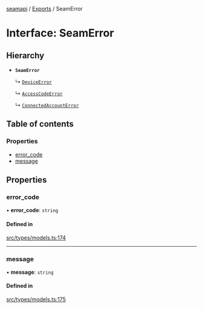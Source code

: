 [seamapi](../README.md) / [Exports](../modules.md) / SeamError

# Interface: SeamError

## Hierarchy

- **`SeamError`**

  ↳ [`DeviceError`](DeviceError.md)

  ↳ [`AccessCodeError`](AccessCodeError.md)

  ↳ [`ConnectedAccountError`](ConnectedAccountError.md)

## Table of contents

### Properties

- [error\_code](SeamError.md#error_code)
- [message](SeamError.md#message)

## Properties

### error\_code

• **error\_code**: `string`

#### Defined in

[src/types/models.ts:174](https://github.com/seamapi/javascript/blob/main/src/types/models.ts#L174)

___

### message

• **message**: `string`

#### Defined in

[src/types/models.ts:175](https://github.com/seamapi/javascript/blob/main/src/types/models.ts#L175)
